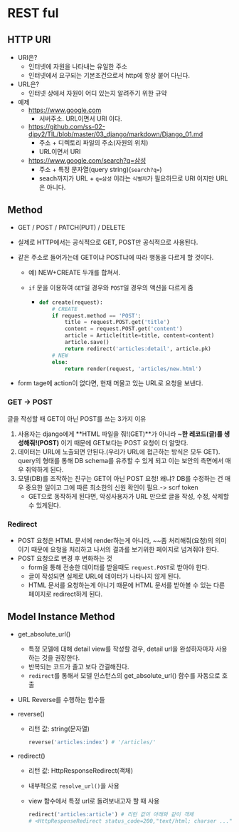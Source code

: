 # REST ful

## HTTP URI

- URI은?
  - 인터넷에 자원을 나타내는 유일한 주소
  - 인터넷에서 요구되는 기본조건으로서 http에 항상 붙어 다닌다.
- URL은?
  - 인터넷 상에서 자원이 어디 있는지 알려주기 위한 규약
- 예제
  - https://www.google.com
    - 서버주소. URL이면서 URI 이다.
  - https://github.com/ss-02-djpy2/TIL/blob/master/03_django/markdown/Django_01.md
    - 주소 + 디렉토리 파일의 주소(자원의 위치)
    - URL이면서 URI
  - https://www.google.com/search?q=삼성
    - 주소 + 특정 문자열(query string)(`search?q=`)
    - seach까지가 URL + `q=삼성` 이라는 `식별자`가 필요하므로 URI 이지만 URL은 아니다.

## Method

- GET / POST / PATCH(PUT) / DELETE

- 실제로 HTTP에서는 공식적으로 GET, POST만 공식적으로 사용된다.

- 같은 주소로 들어가는데 GET이냐 POST냐에 따라 행동을 다르게 할 것이다.

  - 예) NEW+CREATE 두개를 합쳐서.

  - `if` 문을 이용하여 `GET`일 경우와 `POST`일 경우의 액션을 다르게 줌

    - ```python
      def create(request):
          # CREATE
          if request.method == 'POST':
              title = request.POST.get('title')
              content = request.POST.get('content')
              article = Article(title=title, content=content)
              article.save()
              return redirect('articles:detail', article.pk)
          # NEW
          else:
              return render(request, 'articles/new.html')
      ```

- form tage에 action이 없다면, 현재 머물고 있는 URL로 요청을 보낸다.

### GET -> POST

글을 작성할 때 GET이 아닌 POST를 쓰는 3가지 이유

1. 사용자는 django에게 **HTML 파일을 줘!(GET)**가 아니라 **~한 레코드(글)를 생성해줘!(POST)** 이기 때문에 GET보다는 POST 요청이 더 알맞다.
2. 데이터는 URL에 노출되면 안된다.(우리가 URL에 접근하는 방식은 모두 GET). query의 형태를 통해 DB schema를 유추할 수 있게 되고 이는 보안의 측면에서 매우 취약하게 된다.
3. 모델(DB)를 조작하는 친구는 GET이 아닌 POST 요청! 왜냐? DB를 수정하는 건 매우 중요한 일이고 그에 따른 최소한의 신원 확인이 필요.-> scrf token
   - GET으로 동작하게 된다면, 악성사용자가 URL 만으로 글을 작성, 수정, 삭제할 수 있게된다.

### Redirect

- POST 요청은 HTML 문서에 render하는게 아니라, ~~좀 처리해줘(요청)의 의미이기 때문에 요청을 처리하고 나서의 결과를 보기위한 페이지로 넘겨줘야 한다.
- POST 요청으로 변경 후 변화하는 것
  - form을 통해 전송한 데이터를 받을때도 `request.POST`로 받아야 한다.
  - 글이 작성되면 실제로 URL에 데이터가 나타나지 않게 된다.
  - HTML 문서를 요청하는게 아니기 때문에 HTML 문서를 받아볼 수 있는 다른 페이지로 redirect하게 된다.

## Model Instance Method

- get_absolute_url()

  - 특정 모델에 대해 detail view를 작성할 경우, detail url을 완성하자마자 사용하는 것을 권장한다.
  - 반복되는 코드가 줄고 보다 간결해진다.
  - `redirect`를 통해서 모델 인스턴스의 get_absolute_url() 함수를 자동으로 호출

- URL Reverse를 수행하는 함수들

- reverse()

  - 리턴 값: string(문자열)

    ```python
    reverse('articles:index') # '/articles/'
    ```

- redirect()

  - 리턴 값: HttpResponseRedirect(객체)

  - 내부적으로 `resolve_url()`을 사용

  - view 함수에서 특정 url로 돌려보내고자 할 때 사용

    ```python
    redirect('articles:article') # 리턴 값이 아래와 같이 객체
    # <HttpResponseRedirect status_code=200,"text/html; charser ...">
    ```
